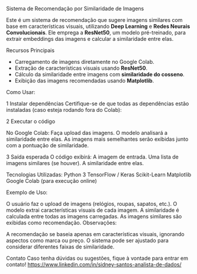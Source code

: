 
 Sistema de Recomendação por Similaridade de Imagens

Este é um sistema de recomendação que sugere imagens similares com base em características visuais, utilizando **Deep Learning** e **Redes Neurais Convolucionais**. Ele emprega a **ResNet50**, um modelo pré-treinado, para extrair embeddings das imagens e calcular a similaridade entre elas.

  Recursos Principais
- Carregamento de imagens diretamente no Google Colab.
- Extração de características visuais usando **ResNet50**.
- Cálculo da similaridade entre imagens com **similaridade do cosseno**.
- Exibição das imagens recomendadas usando **Matplotlib**.

 Como Usar:

  1 Instalar dependências
Certifique-se de que todas as dependências estão instaladas (caso esteja rodando fora do Colab):

  2 Executar o código
  
No Google Colab:
Faça upload das imagens.
O modelo analisará a similaridade entre elas.
As imagens mais semelhantes serão exibidas junto com a pontuação de similaridade.

   3 Saída esperada
O código exibirá:
A imagem de entrada.
Uma lista de imagens similares (se houver).
A similaridade entre elas.

   Tecnologias Utilizadas:
Python 3
TensorFlow / Keras
Scikit-Learn
Matplotlib
Google Colab (para execução online)

   Exemplo de Uso:
   
O usuário faz o upload de imagens (relógios, roupas, sapatos, etc.).
O modelo extrai características visuais de cada imagem.
A similaridade é calculada entre todas as imagens carregadas.
As imagens similares são exibidas como recomendação.
   Observações:
   
A recomendação se baseia apenas em características visuais, ignorando aspectos como marca ou preço.
O sistema pode ser ajustado para considerar diferentes faixas de similaridade.

 Contato
Caso tenha dúvidas ou sugestões, fique à vontade para entrar em contato! 
https://www.linkedin.com/in/sidney-santos-analista-de-dados/
